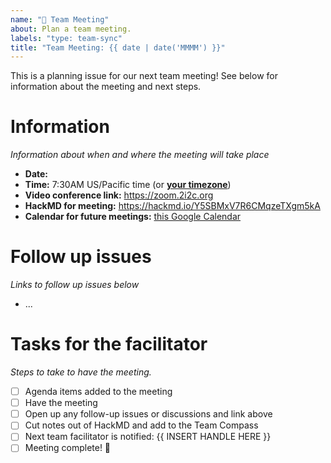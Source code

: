 ```yaml
---
name: "📅 Team Meeting"
about: Plan a team meeting.
labels: "type: team-sync"
title: "Team Meeting: {{ date | date('MMMM') }}"
---
```


This is a planning issue for our next team meeting! See below for information about the meeting and next steps.

# Information

_Information about when and where the meeting will take place_

- **Date:** <YYYY-MM-DD>
- **Time:** 7:30AM US/Pacific time (or [**your timezone**](https://arewemeetingyet.com/Los%20Angeles/<YYYY-MM-DD>/07:30/2i2c%20Team%20Meeting#eyJ1cmwiOiJodHRwczovL2hhY2ttZC5pby9ZNVNCTXhWN1I2Q01xemVUWGdtNWtBIn0=))
- **Video conference link:** https://zoom.2i2c.org
- **HackMD for meeting:** https://hackmd.io/Y5SBMxV7R6CMqzeTXgm5kA
- **Calendar for future meetings:** [this Google Calendar](https://calendar.google.com/calendar/embed?src=c_4hjjouojd8psql9i1a8nd1uff4%40group.calendar.google.com&ctz=America%2FLos_Angeles)

# Follow up issues

_Links to follow up issues below_

- ...

# Tasks for the facilitator

_Steps to take to have the meeting._

- [ ] Agenda items added to the meeting
- [ ] Have the meeting
- [ ] Open up any follow-up issues or discussions and link above
- [ ] Cut notes out of HackMD and add to the Team Compass
- [ ] Next team facilitator is notified: {{ INSERT HANDLE HERE }}
- [ ] Meeting complete! 🎉
